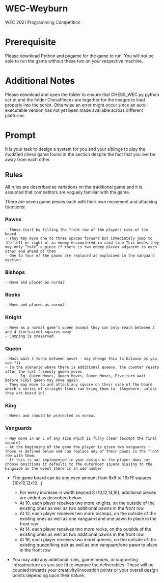 # WEC-Weyburn

WEC 2021 Programming Competition

# Prerequisite

Please download Python and pygame for the game to run.
You will not be able to run the game without these two on your respective machine.

# Additional Notes

Please download and open the folder to ensure that CHESS_WEC.py python script and the folder ChessPieces are together for the images to load properly into the script.
Otherwise an error might occur since an auto-executable version has not yet been made available across different platforms.

# Prompt

It is your task to design a system for you and your siblings to play the modified chess game found in the <Rules> section despite the fact that you live far away from each other.

## Rules

All rules are described as variations on the traditional game and it is assumed that competitors are vaguely familiar with the game.

There are seven game pieces each with their own movement and attacking functions:

### Pawns

    - These start by filling the front row of the players side of the board
    - They may move one to three spaces forward but immediately jump to the left or right of an enemy encountered in said line This means they may only “take” a piece if there is two enemy pieces adjacent to each other and ahead of them
    - One to four of the pawns are replaced as explained in the vanguard section

### Bishops

    - Move and placed as normal

### Rooks

    - Move and placed as normal

### Knight

    - Move as a normal game’s queen except they can only reach between 2 and 4 (inclusive) squares away
    - Jumping is preserved

### Queen

    - Must wait 5 turns between moves - may change this to balance as you see fit
    - In the scenario where there is additional queens, the counter resets after the last friendly queen moves
        -- Eg. Queen Moves, Queen Moves, Queen Moves, Five turn wait before FIRST queen may move again
    - They may move to and attack any square on their side of the board which a series of straight lines can bring them to. (Anywhere, unless they are boxed in)

### King

    - Moves and should be protected as normal

### Vanguards

    - May move in an L of any size which is fully clear (except the final square)
    - At the beginning of the game the player is given two vanguards + those as defined below and can replace any of their pawns in the front row with them.
    - If this is not implemented in your design or the player does not choose positions it defaults to the outermost square biasing to the kingside in the event there is an odd number

- The game board can be any even amount from 8x8 to 16x16 squares (10x10,12x12…)

  - For every increase in width beyond 8 (10,12,14,16), additional pieces are added as described below:
  - At 10, each player receives two more knights, on the outside of the existing ones as well as two additional pawns in the front row
  - At 12, each player receives two more bishops, on the outside of the existing ones as well as one vanguard and one pawn to place in the front row
  - At 14, each player receives two more rooks, on the outside of the existing ones as well as two additional pawns in the front row
  - At 16, each player receives two morel queens, on the outside of the existing queen/king pair as well as one vanguard/one pawn to place in the front row

- You may add any additional rules, game modes, or supporting infrastructure as you see fit to improve the deliverables. These will be counted towards your creativity/innovation points or your overall design points depending upon their nature.
